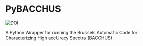 # PyBACCHUS
[![DOI](https://zenodo.org/badge/1034636798.svg)](https://doi.org/10.5281/zenodo.17070805)

A Python Wrapper for running the Brussels Automatic Code for Characterizing High accUracy Spectra (BACCHUS)
